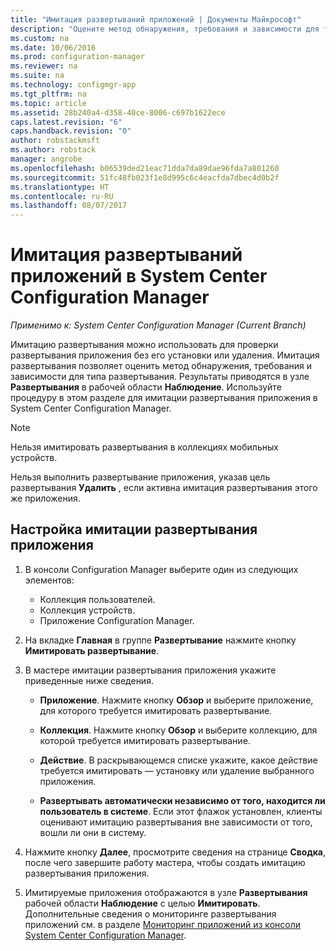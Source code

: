 ```yaml
---
title: "Имитация развертываний приложений | Документы Майкрософт"
description: "Оцените метод обнаружения, требования и зависимости для типа развертывания, не устанавливая приложение."
ms.custom: na
ms.date: 10/06/2016
ms.prod: configuration-manager
ms.reviewer: na
ms.suite: na
ms.technology: configmgr-app
ms.tgt_pltfrm: na
ms.topic: article
ms.assetid: 28b240a4-d358-40ce-8006-c697b1622ece
caps.latest.revision: "6"
caps.handback.revision: "0"
author: robstackmsft
ms.author: robstack
manager: angrobe
ms.openlocfilehash: b06539ded21eac71dda7da89dae96fda7a801260
ms.sourcegitcommit: 51fc48fb023f1e8d995c6c4eacfda7dbec4d0b2f
ms.translationtype: HT
ms.contentlocale: ru-RU
ms.lasthandoff: 08/07/2017
---
```

# <a name="simulate-application-deployments-with-system-center-configuration-manager"></a>Имитация развертываний приложений в System Center Configuration Manager

*Применимо к: System Center Configuration Manager (Current Branch)*

Имитацию развертывания можно использовать для проверки развертывания приложения без его установки или удаления. Имитация развертывания позволяет оценить метод обнаружения, требования и зависимости для типа развертывания. Результаты приводятся в узле **Развертывания** в рабочей области **Наблюдение**. Используйте процедуру в этом разделе для имитации развертывания приложения в System Center Configuration Manager.  

> [!NOTE]  
> Нельзя имитировать развертывания в коллекциях мобильных устройств.  
>   
> Нельзя выполнить развертывание приложения, указав цель развертывания **Удалить** , если активна имитация развертывания этого же приложения.  

## <a name="configure-a-simulated-application-deployment"></a>Настройка имитации развертывания приложения

1.  В консоли Configuration Manager выберите один из следующих элементов:  
    -   Коллекция пользователей.  
    -   Коллекция устройств.  
    -   Приложение Configuration Manager.  

2.  На вкладке **Главная** в группе **Развертывание** нажмите кнопку **Имитировать развертывание**.  

3.  В мастере имитации развертывания приложения укажите приведенные ниже сведения.  

    -   **Приложение**. Нажмите кнопку **Обзор** и выберите приложение, для которого требуется имитировать развертывание.  

    -   **Коллекция**. Нажмите кнопку **Обзор** и выберите коллекцию, для которой требуется имитировать развертывание.  

    -   **Действие**. В раскрывающемся списке укажите, какое действие требуется имитировать — установку или удаление выбранного приложения.  

    -   **Развертывать автоматически независимо от того, находится ли пользователь в системе**. Если этот флажок установлен, клиенты оценивают имитацию развертывания вне зависимости от того, вошли ли они в систему.  

4.  Нажмите кнопку **Далее**, просмотрите сведения на странице **Сводка**, после чего завершите работу мастера, чтобы создать имитацию развертывания приложения.  

5.  Имитируемые приложения отображаются в узле **Развертывания** рабочей области **Наблюдение** с целью **Имитировать**. Дополнительные сведения о мониторинге развертывания приложений см. в разделе [Мониторинг приложений из консоли System Center Configuration Manager](../../apps/deploy-use/monitor-applications-from-the-console.md).  
